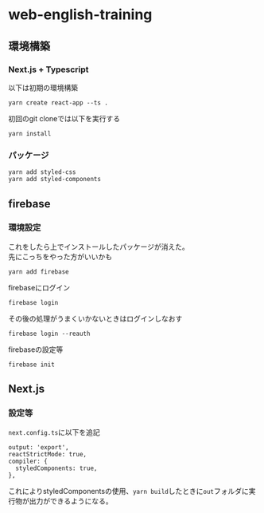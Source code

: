 # web-english-training

## 環境構築


### Next.js + Typescript

以下は初期の環境構築
```
yarn create react-app --ts .
```

初回のgit cloneでは以下を実行する
```
yarn install
```


### パッケージ
```
yarn add styled-css
yarn add styled-components
```

## firebase

### 環境設定
これをしたら上でインストールしたパッケージが消えた。  
先にこっちをやった方がいいかも
```
yarn add firebase
```

firebaseにログイン
```
firebase login
```
その後の処理がうまくいかないときはログインしなおす
```
firebase login --reauth
```

firebaseの設定等
```
firebase init
```

## Next.js

### 設定等

`next.config.ts`に以下を追記
```
output: 'export',
reactStrictMode: true,
compiler: {
  styledComponents: true,
},
```
これによりstyledComponentsの使用、`yarn build`したときに`out`フォルダに実行物が出力ができるようになる。



